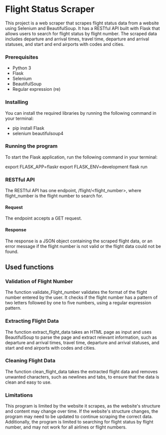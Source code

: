 # Flight Status Scraper
This project is a web scraper that scrapes flight status data from a website using Selenium and BeautifulSoup. It has a RESTful API built with Flask that allows users to search for flight status by flight number. The scraped data includes departure and arrival times, travel time, departure and arrival statuses, and start and end airports with codes and cities.

### Prerequisites
- Python 3
- Flask
- Selenium
- BeautifulSoup
- Regular expression (re)

### Installing
You can install the required libraries by running the following command in your terminal:

- pip install Flask 
- selenium beautifulsoup4

### Running the program
To start the Flask application, run the following command in your terminal:

export FLASK_APP=flaskr
export FLASK_ENV=development
flask run

### RESTful API
The RESTful API has one endpoint, /flight/<flight_number>, where flight_number is the flight number to search for.

#### Request
The endpoint accepts a GET request.

#### Response
The response is a JSON object containing the scraped flight data, or an error message if the flight number is not valid or the flight data could not be found.

## Used functions
### Validation of Flight Number
The function validate_Flight_number validates the format of the flight number entered by the user. It checks if the flight number has a pattern of two letters followed by one to five numbers, using a regular expression pattern.

### Extracting Flight Data
The function extract_flight_data takes an HTML page as input and uses BeautifulSoup to parse the page and extract relevant information, such as departure and arrival times, travel time, departure and arrival statuses, and start and end airports with codes and cities.

### Cleaning Flight Data
The function clean_flight_data takes the extracted flight data and removes unwanted characters, such as newlines and tabs, to ensure that the data is clean and easy to use.

### Limitations
This program is limited by the website it scrapes, as the website's structure and content may change over time. If the website's structure changes, the program may need to be updated to continue scraping the correct data. Additionally, the program is limited to searching for flight status by flight number, and may not work for all airlines or flight numbers.
